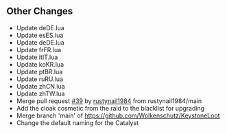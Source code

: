 ## Other Changes
- Update deDE.lua
- Update esES.lua
- Update deDE.lua
- Update frFR.lua
- Update itIT.lua
- Update koKR.lua
- Update ptBR.lua
- Update ruRU.lua
- Update zhCN.lua
- Update zhTW.lua
- Merge pull request [#39](https://github.com/Wolkenschutz/KeystoneLoot/pull/39) by [rustynail1984](https://github.com/rustynail1984) from rustynail1984/main
- Add the cloak cosmetic from the raid to the blacklist for upgrading
- Merge branch 'main' of https://github.com/Wolkenschutz/KeystoneLoot
- Change the default naming for the Catalyst
